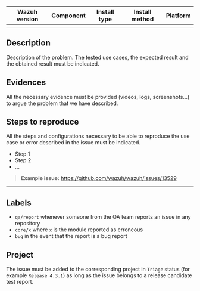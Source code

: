 |Wazuh version|Component|Install type|Install method|Platform|
|---|---|---|---|---|
| |  |  |  |  |

## Description

Description of the problem. The tested use cases, the expected result and the obtained result must be indicated.

## Evidences

All the necessary evidence must be provided (videos, logs, screenshots...) to argue the problem that we have described.

## Steps to reproduce

All the steps and configurations necessary to be able to reproduce the use case or error described in the issue must be indicated.

- Step 1
- Step 2
- ...

> **Example issue:** https://github.com/wazuh/wazuh/issues/13529

---

## Labels

- `qa/report` whenever someone from the QA team reports an issue in any repository
- `core/x` where `x` is the module reported as erroneous
- `bug` in the event that the report is a bug report

## Project

The issue must be added to the corresponding project in `Triage` status (for example `Release 4.3.1`) as long as the issue belongs to a release candidate test report.
